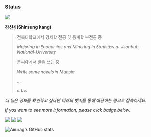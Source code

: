 ### **Status**

<img src="https://capsule-render.vercel.app/api?type=Rect&height=100&color=0:e6b381,60:613585,70:613585,100:ff5e7c&animation=scaleIn&section=header&text=Hello,%20There!&fontColor=ffffff&fontSize=50&desc=Show%20my%20works%20below!&descSize=15&descAlign=63&descAlignY=80" />

**강신성(Shinsung Kang)**
> 전북대학교에서 경제학 전공 및 통계학 부전공 중
>
> *Majoring in Economics and Minoring in Statistics at Jeonbuk-National-University*
> 
> 문피아에서 글을 쓰는 중
>
> *Write some novels in Munpia*
>
> ...
>
> *e.t.c.*

*더 많은 정보를 확인하고 싶다면 아래의 뱃지를 통해 해당하는 링크로 접속하세요.*

*If you want to see more information, please click badge below.*

<a href="https://hollyriver.github.io/RiverFlow/" target="_blank"><img src="https://img.shields.io/badge/GitHub_pages-5f5a63?style=for-the-badge&logo=github&logoColor=white"></a>  <a href="https://blog.naver.com/hc_ssk2800" target="_blank"><img src="https://img.shields.io/badge/NAVER_blog-1dde30?style=for-the-badge&logo=Naver&logoColor=white"></a>  <a href="https://blog.munpia.com/hc_dealer" target="_blank"><img src="https://img.shields.io/badge/Munpia_Library-4287f5?style=for-the-badge&logo=GitBook&logoColor=white"></a>

![Anurag's GitHub stats](https://github-readme-stats.vercel.app/api?username=HollyRiver&show_icons=true&theme=radical)
